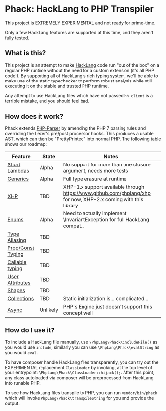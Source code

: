 # Phack: HackLang to PHP Transpiler

This project is EXTREMELY EXPERIMENTAL and not ready for prime-time.

Only a few HackLang features are supported at this time, and they aren't fully tested.

## What is this?

This project is an attempt to make [HackLang](http://www.hacklang.org) code run "out of the box" on a regular PHP runtime without the need for a custom extension (it's all PHP code!).  By supporting all of HackLang's rich typing system, we'll be able to make use of the static typechecker to perform robust analysis while still executing it on the stable and trusted PHP runtime.

Any attempt to use HackLang files which have not passed `hh_client` is a terrible mistake, and you should feel bad.

## How does it work?

Phack extends [PHP-Parser](https://www.github.com/nikic/PHP-Parser) by amending the PHP 7 parsing rules and overriding the Lexer's pre/post processor hooks.  This produces a usable AST, which can then be "PrettyPrinted" into normal PHP.  The following table shows our roadmap:

| Feature | State | Notes |
| ------- | ----- | ----- |
| [Short Lambdas](https://docs.hhvm.com/hack/lambdas) | Alpha | No support for more than one closure argument, needs more tests |
| [Generics](https://docs.hhvm.com/hack/generics) | Alpha | Full type erasure at runtime |
| [XHP](https://docs.hhvm.com/hack/XHP) | TBD | XHP-1.x support available through https://www.github.com/phplang/xhp for now, XHP-2.x coming with this library |
| [Enums](https://docs.hhvm.com/hack/enums) | Alpha | Need to actually implement \InvariantException for full HackLang compat... |
| [Type Aliasing](https://docs.hhvm.com/hack/type-aliases) | TBD | |
| [Prop/Const Typing](https://docs.hhvm.com/hack/types) | TBD | |
| [Callable typing](https://docs.hhvm.com/hack/types) | TBD | |
| [User Attributes](https://docs.hhvm.com/hack/attributes) | TBD | |
| [Shapes](https://docs.hhvm.com/hack/shapes) | TBD | |
| [Collections](https://docs.hhvm.com/hack/collections) | TBD | Static initialization is... complicated... |
| [Async](https://docs.hhvm.com/hack/async) | Unlikely | PHP's Engine just doesn't support this concept well |

## How do I use it?

To include a HackLang file manually, use `\PhpLang\Phack\includeFile()` as you would use `include`, similarly you can use `\PhpLang\Phack\evalString` as you would `eval`.

To have composer handle HackLang files transparently, you can try out the EXPERIMENTAL replacement `ClassLoader` by invoking, at the top level of your entrypoint: `\PhpLang\Phack\ClassLoader::hijack();`.  After this point, any class autoloaded via composer will be preprocessed from HackLang into runable PHP.

To see how HackLang files transpile to PHP, you can run `vendor/bin/phack` which will invoke `PhpLang\Phack\transpileString` for you and provide the output.
